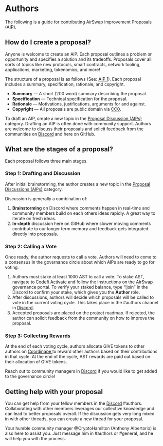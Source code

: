 # Authors

The following is a guide for contributing AirSwap Improvement Proposals \(AIP\).

## How do I create a proposal?

Anyone is welcome to create an AIP. Each proposal outlines a problem or opportunity and specifies a solution and its tradeoffs. Proposals cover all sorts of topics like new protocols, smart contracts, network tooling, applications, marketing, tokenomics, and more!

The structure of a proposal is as follows \(See: [AIP 1](https://github.com/airswap/airswap-aips/issues/1/31)\). Each proposal includes a summary, specification, rationale, and copyright.

* **Summary** — A short \(200 word\) summary describing the proposal.
* **Specification** — Technical specification for the proposal.
* **Rationale** — Motivations, justifications, arguments for and against.
* **Copyright** — All proposals are public domain via [CC0](https://creativecommons.org/publicdomain/zero/1.0/).

To draft an AIP, create a new topic in the [Proposal Discussion \(AIPs\)](https://github.com/airswap/airswap-aips/issues) category. Drafting an AIP is often done with community support. Authors are welcome to discuss their proposals and solicit feedback from the communities on [Discord](https://chat.airswap.io/) and here on GitHub.

## What are the stages of a proposal?

Each proposal follows three main stages.

### Step 1: Drafting and Discussion

After initial brainstorming, the author creates a new topic in the [Proposal Discussions \(AIPs\)](https://github.com/airswap/airswap-aips/issues) category.

Discussion is generally a combination of:

1. **Brainstorming** on Discord where comments happen in real-time and community members build on each others ideas rapidly. A great way to iterate on fresh ideas.
2. **In-depth** discussion here on GitHub where slower moving comments contribute to our longer term memory and feedback gets integrated directly into proposals.

### Step 2: Calling a Vote

Once ready, the author requests to call a vote. Authors will need to come to a consensus in the governance circle about which AIPs are ready to go for voting.

1. Authors must stake at least 1000 AST to call a vote. To stake AST, navigate to [Codefi Activate](https://activate.codefi.network/staking/airswap/governance) and follow the instructions on the AirSwap governance portal. To verify your staked balance, type “!join” in the Discord to confirm your stake, which gives you the **Author** role.
2. After discussions, authors will decide which proposals will be called to vote in the current voting cycle. This takes place in the \#authors channel in [Discord](https://chat.airswap.io).
3. Accepted proposals are placed on the project roadmap. If rejected, the author can solicit feedback from the community on how to improve the proposal.

### Step 3: Collecting Rewards

At the end of each voting cycle, authors allocate GIVE tokens to other authors on [Coordinape ](https://coordinape.com/)to reward other authors based on their contributions in that cycle. At the end of the cycle, AST rewards are paid out based on their allocation of GIVE tokens.

Reach out to community managers in [Discord](https://chat.airswap.io) if you would like to get added to the governance circle!

## Getting help with your proposal

You can get help from your fellow members in the [Discord](https://chat.airswap.io/) \#authors. Collaborating with other members leverages our collective knowledge and can lead to better proposals overall. If the discussion gets very long mixed in with other threads, you can create a new thread for your proposal.

Your humble community manager @CryptoHamilton \(Anthony Albertorio\) is also here to assist you. Just message him in \#authors or \#general, and he will help you with the process.
